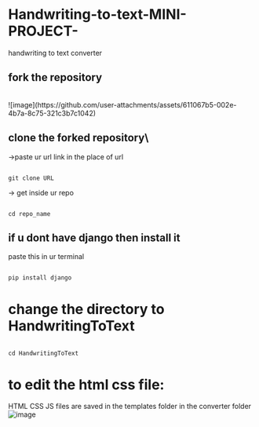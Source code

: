 # Handwriting-to-text-MINI-PROJECT-
handwriting to text converter

## fork the repository
<br>
![image](https://github.com/user-attachments/assets/611067b5-002e-4b7a-8c75-321c3b7c1042)



## clone the forked repository\
->paste ur url link in the place of url
```

git clone URL

```

-> get inside ur repo

```

cd repo_name

```

## if u dont have django then install it
paste this in ur terminal

```

pip install django

```
# change the directory to HandwritingToText 
```

cd HandwritingToText

```
# to edit the html css file:

HTML CSS JS files are saved in the templates folder in the converter folder
<br>
![image](https://github.com/user-attachments/assets/fa60ee97-838d-4325-a23b-645c75ed9ac2)
